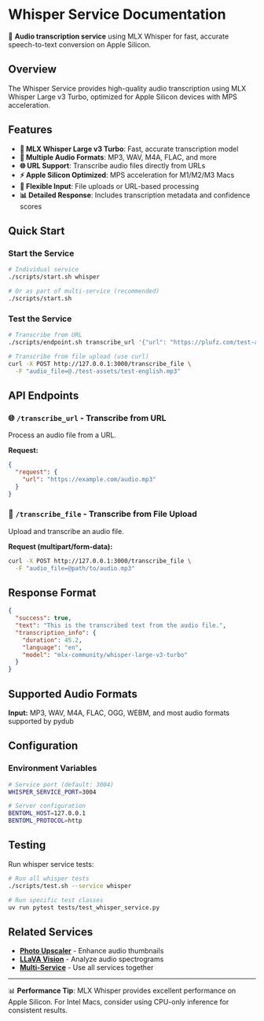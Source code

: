 # Whisper Service Documentation

🚀 **Audio transcription service** using MLX Whisper for fast, accurate speech-to-text conversion on Apple Silicon.

## Overview

The Whisper Service provides high-quality audio transcription using MLX Whisper Large v3 Turbo, optimized for Apple Silicon devices with MPS acceleration.

## Features

- **🎯 MLX Whisper Large v3 Turbo**: Fast, accurate transcription model
- **📱 Multiple Audio Formats**: MP3, WAV, M4A, FLAC, and more
- **🌐 URL Support**: Transcribe audio files directly from URLs
- **⚡ Apple Silicon Optimized**: MPS acceleration for M1/M2/M3 Macs
- **🔧 Flexible Input**: File uploads or URL-based processing
- **📊 Detailed Response**: Includes transcription metadata and confidence scores

## Quick Start

### Start the Service

```bash
# Individual service
./scripts/start.sh whisper

# Or as part of multi-service (recommended)
./scripts/start.sh
```

### Test the Service

```bash
# Transcribe from URL
./scripts/endpoint.sh transcribe_url '{"url": "https://plufz.com/test-assets/test-english.mp3"}'

# Transcribe from file upload (use curl)
curl -X POST http://127.0.0.1:3000/transcribe_file \
  -F "audio_file=@./test-assets/test-english.mp3"
```

## API Endpoints

### 🌐 `/transcribe_url` - Transcribe from URL

Process an audio file from a URL.

**Request:**
```json
{
  "request": {
    "url": "https://example.com/audio.mp3"
  }
}
```

### 📁 `/transcribe_file` - Transcribe from File Upload

Upload and transcribe an audio file.

**Request (multipart/form-data):**
```bash
curl -X POST http://127.0.0.1:3000/transcribe_file \
  -F "audio_file=@path/to/audio.mp3"
```

## Response Format

```json
{
  "success": true,
  "text": "This is the transcribed text from the audio file.",
  "transcription_info": {
    "duration": 45.2,
    "language": "en",
    "model": "mlx-community/whisper-large-v3-turbo"
  }
}
```

## Supported Audio Formats

**Input:** MP3, WAV, M4A, FLAC, OGG, WEBM, and most audio formats supported by pydub

## Configuration

### Environment Variables

```bash
# Service port (default: 3004)
WHISPER_SERVICE_PORT=3004

# Server configuration
BENTOML_HOST=127.0.0.1
BENTOML_PROTOCOL=http
```

## Testing

Run whisper service tests:

```bash
# Run all whisper tests
./scripts/test.sh --service whisper

# Run specific test classes
uv run pytest tests/test_whisper_service.py
```

## Related Services

- **[Photo Upscaler](photo-upscaler.md)** - Enhance audio thumbnails
- **[LLaVA Vision](llava-service.md)** - Analyze audio spectrograms
- **[Multi-Service](../CLAUDE.md#multi-service-architecture)** - Use all services together

---

📊 **Performance Tip**: MLX Whisper provides excellent performance on Apple Silicon. For Intel Macs, consider using CPU-only inference for consistent results.